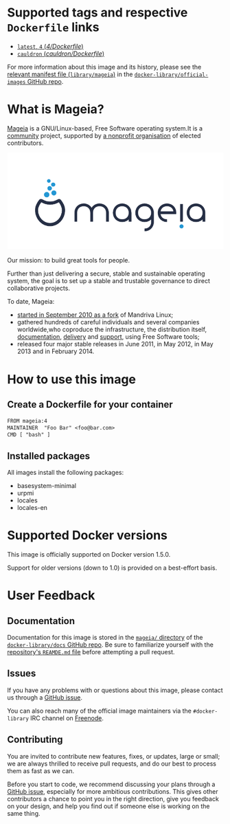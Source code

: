 # Supported tags and respective `Dockerfile` links

-	[`latest`, `4` (*4/Dockerfile*)](https://github.com/juanluisbaptiste/docker-brew-mageia/blob/ed9534c591e9b03593e8111990395f77bbd256c0/4/Dockerfile)
-	[`cauldron` (*cauldron/Dockerfile*)](https://github.com/juanluisbaptiste/docker-brew-mageia/blob/ed9534c591e9b03593e8111990395f77bbd256c0/cauldron/Dockerfile)

For more information about this image and its history, please see the [relevant manifest file (`library/mageia`)](https://github.com/docker-library/official-images/blob/master/library/mageia) in the [`docker-library/official-images` GitHub repo](https://github.com/docker-library/official-images).

# What is Mageia?

[Mageia](http://www.mageia.org) is a GNU/Linux-based, Free Software operating system.It is a [community](https://www.mageia.org/en/community/) project, supported by [a nonprofit organisation](https://www.mageia.org/en/about/#mageia.org) of elected contributors.

![logo](https://raw.githubusercontent.com/docker-library/docs/master/mageia/logo.png)

Our mission: to build great tools for people.

Further than just delivering a secure, stable and sustainable operating system, the goal is to set up a stable and trustable governance to direct collaborative projects.

To date, Mageia:

-	[started in September 2010 as a fork](https://www.mageia.org/en/about/2010-sept-announcement.html) of Mandriva Linux;
-	gathered hundreds of careful individuals and several companies worldwide,who coproduce the infrastructure, the distribution itself, [documentation](https://wiki.mageia.org/), [delivery](https://www.mageia.org/en/downloads/) and [support](https://www.mageia.org/en/support/), using Free Software tools;
-	released four major stable releases in June 2011, in May 2012, in May 2013 and in February 2014.

# How to use this image

## Create a Dockerfile for your container

	FROM mageia:4
	MAINTAINER  "Foo Bar" <foo@bar.com>
	CMD [ "bash" ]

## Installed packages

All images install the following packages:

-	basesystem-minimal
-	urpmi
-	locales
-	locales-en

# Supported Docker versions

This image is officially supported on Docker version 1.5.0.

Support for older versions (down to 1.0) is provided on a best-effort basis.

# User Feedback

## Documentation

Documentation for this image is stored in the [`mageia/` directory](https://github.com/docker-library/docs/tree/master/mageia) of the [`docker-library/docs` GitHub repo](https://github.com/docker-library/docs). Be sure to familiarize yourself with the [repository's `REAMDE.md` file](https://github.com/docker-library/docs/blob/master/README.md) before attempting a pull request.

## Issues

If you have any problems with or questions about this image, please contact us through a [GitHub issue](https://github.com/juanluisbaptiste/docker-brew-mageia/issues).

You can also reach many of the official image maintainers via the `#docker-library` IRC channel on [Freenode](https://freenode.net).

## Contributing

You are invited to contribute new features, fixes, or updates, large or small; we are always thrilled to receive pull requests, and do our best to process them as fast as we can.

Before you start to code, we recommend discussing your plans through a [GitHub issue](https://github.com/juanluisbaptiste/docker-brew-mageia/issues), especially for more ambitious contributions. This gives other contributors a chance to point you in the right direction, give you feedback on your design, and help you find out if someone else is working on the same thing.
